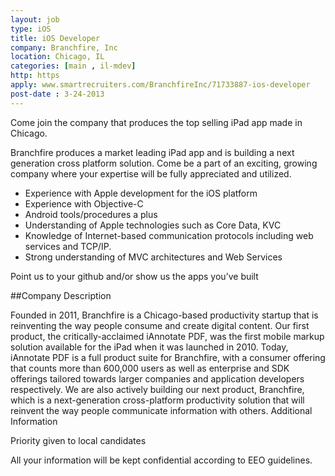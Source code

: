 ```yaml
---
layout: job
type: iOS
title: iOS Developer
company: Branchfire, Inc
location: Chicago, IL
categories: [main , il-mdev]
http: https
apply: www.smartrecruiters.com/BranchfireInc/71733887-ios-developer
post-date : 3-24-2013
---
```


Come join the company that produces the top selling iPad app made in Chicago.

Branchfire produces a market leading iPad app and is building a next generation cross platform solution. Come be a part of an exciting, growing company where your expertise will be fully appreciated and utilized.

* Experience with Apple development for the iOS platform
* Experience with Objective-C
* Android tools/procedures a plus
* Understanding of Apple technologies such as Core Data, KVC
* Knowledge of Internet-based communication protocols including web services and TCP/IP.
* Strong understanding of MVC architectures and Web Services

Point us to your github and/or show us the apps you’ve built

##Company Description

Founded in 2011, Branchfire is a Chicago-based productivity startup that is reinventing the way people consume and create digital content. Our first product, the critically-acclaimed iAnnotate PDF, was the first mobile markup solution available for the iPad when it was launched in 2010. Today, iAnnotate PDF is a full product suite for Branchfire, with a consumer offering that counts more than 600,000 users as well as enterprise and SDK offerings tailored towards larger companies and application developers respectively. We are also actively building our next product, Branchfire, which is a next-generation cross-platform productivity solution that will reinvent the way people communicate information with others.
Additional Information

Priority given to local candidates

All your information will be kept confidential according to EEO guidelines.
